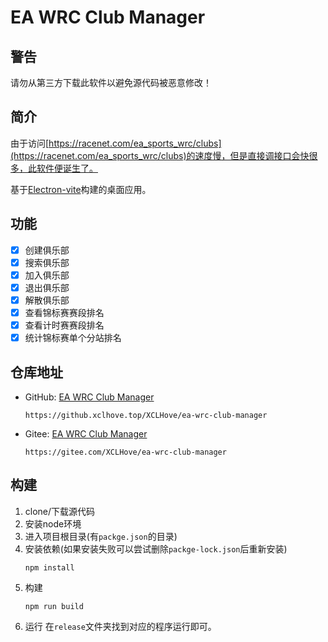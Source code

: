 # EA WRC Club Manager

## 警告

请勿从第三方下载此软件以避免源代码被恶意修改！

## 简介

由于访问[https://racenet.com/ea_sports_wrc/clubs](https://racenet.com/ea_sports_wrc/clubs)的速度慢，但是直接调接口会快很多，此软件便诞生了。

基于[Electron-vite](https://electron-vite.github.io)构建的桌面应用。

## 功能

* [X] 创建俱乐部
* [X] 搜索俱乐部
* [X] 加入俱乐部
* [X] 退出俱乐部
* [X] 解散俱乐部
* [X] 查看锦标赛赛段排名
* [X] 查看计时赛赛段排名
* [X] 统计锦标赛单个分站排名

## 仓库地址

- GitHub: [EA WRC Club Manager](https://github.xclhove.top/XCLHove/ea-wrc-club-manager/release)
   ```
   https://github.xclhove.top/XCLHove/ea-wrc-club-manager
   ```
- Gitee: [EA WRC Club Manager](https://gitee.com/XCLHove/ea-wrc-club-manager)
   ```
   https://gitee.com/XCLHove/ea-wrc-club-manager
   ```

## 构建

1. clone/下载源代码
2. 安装node环境
3. 进入项目根目录(有`packge.json`的目录)
4. 安装依赖(如果安装失败可以尝试删除`packge-lock.json`后重新安装)
    ```shell
    npm install
    ```
5. 构建
   ```shell
   npm run build
   ```
6. 运行
   在`release`文件夹找到对应的程序运行即可。